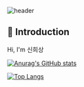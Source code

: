 ![header](https://capsule-render.vercel.app/api?type=venom&color=2b90d9&height=200&section=header&text=신희상&fontSize=30&fontColor=d9e1e8)

## 👋 Introduction
Hi, I'm 신희상

[![Anurag's GitHub stats](https://github-readme-stats.vercel.app/api?username=heesanggod&show_icons=true&theme=rose_pine)](https://github.com/heesanggod)

[![Top Langs](https://github-readme-stats.vercel.app/api/top-langs/?username=heesanggod)](https://github.com/heesanggod)
